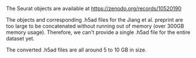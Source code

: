 The Seurat objects are available at https://zenodo.org/records/10520190

The objects and corresponding .h5ad files for the Jiang et al. preprint are too large to be concatenated without running out of memory (over 300GB memory usage). Therefore, we can't provide a single .h5ad file for the entire dataset yet. 

The converted .h5ad files are all around 5 to 10 GB in size.